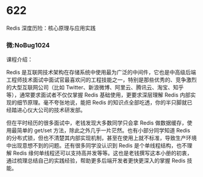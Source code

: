 # 622
Redis 深度历险：核心原理与应用实践
### 微:NoBug1024 


课程介绍：

Redis 是互联网技术架构在存储系统中使用最为广泛的中间件，它也是中高级后端工程师技术面试中面试官最喜欢问的工程技能之一，特别是那些优秀的、竞争激烈的大型互联网公司（比如 Twitter、新浪微博、阿里云、腾讯云、淘宝、知乎等），通常要求面试者不仅仅掌握 Redis 基础使用，更要求深层理解 Redis 内部实现的细节原理。毫不夸张地说，能把 Redis 的知识点全部吃透，你的半只脚就已经踏进心仪大公司的技术研发部。

但在平时经历的很多面试中，老钱发现大多数同学只会拿 Redis 做数据缓存，使用最简单的 get/set 方法，除此之外几乎一片茫然。也有小部分同学知道 Redis 的分布式锁，但也不清楚其内部实现机制，甚至在使用上就不标准，导致生产环境中出现意想不到的问题。还有很多同学没认识到 Redis 是个单线程结构，也不理解 Redis 缘何单线程还可以支持高并发等等。这也是老钱撰写这本小册的初衷，通过梳理总结自己的实践经验，帮助更多后端开发者更快更深入的掌握 Redis 技能。
